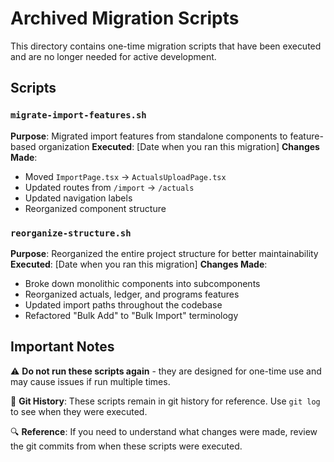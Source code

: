 # Archived Migration Scripts

This directory contains one-time migration scripts that have been executed and are no longer needed for active development.

## Scripts

### `migrate-import-features.sh`
**Purpose**: Migrated import features from standalone components to feature-based organization
**Executed**: [Date when you ran this migration]
**Changes Made**:
- Moved `ImportPage.tsx` → `ActualsUploadPage.tsx`
- Updated routes from `/import` → `/actuals`
- Updated navigation labels
- Reorganized component structure

### `reorganize-structure.sh`
**Purpose**: Reorganized the entire project structure for better maintainability
**Executed**: [Date when you ran this migration]
**Changes Made**:
- Broke down monolithic components into subcomponents
- Reorganized actuals, ledger, and programs features
- Updated import paths throughout the codebase
- Refactored "Bulk Add" to "Bulk Import" terminology

## Important Notes

⚠️ **Do not run these scripts again** - they are designed for one-time use and may cause issues if run multiple times.

📝 **Git History**: These scripts remain in git history for reference. Use `git log` to see when they were executed.

🔍 **Reference**: If you need to understand what changes were made, review the git commits from when these scripts were executed. 